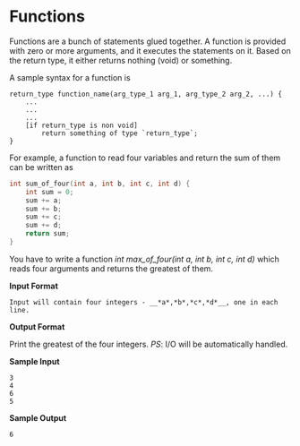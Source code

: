 # Functions

Functions are a bunch of statements glued together. A function is provided with zero or more arguments, and it executes the statements on it. Based on the return type, it either returns nothing (void) or something.

A sample syntax for a function is

```
return_type function_name(arg_type_1 arg_1, arg_type_2 arg_2, ...) {
    ...
    ...
    ...
    [if return_type is non void]
        return something of type `return_type`;
}
```
For example, a function to read four variables and return the sum of them can be written as

```c++
int sum_of_four(int a, int b, int c, int d) {
    int sum = 0;
    sum += a;
    sum += b;
    sum += c;
    sum += d;
    return sum;
}
```
You have to write a function *int max_of_four(int a, int b, int c, int d)* which reads four arguments and returns the greatest of them.

__Input Format__

    Input will contain four integers - __*a*,*b*,*c*,*d*__, one in each line.

__Output Format__

Print the greatest of the four integers.
*PS*: I/O will be automatically handled.

__Sample Input__

```
3
4
6
5
```
__Sample Output__

```
6
```


